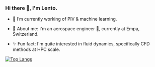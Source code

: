 ### Hi there 👋, I'm Lento.

- 🔭 I’m currently working of PIV & machine learning.

- 🦊 About me: I'm an aerospace engineer 🚀, currently at Empa, Switzerland.

- ✨ Fun fact: I'm quite interested in fluid dynamics, specifically CFD methods at HPC scale.

[![Top Langs](https://github-readme-stats.vercel.app/api/top-langs/?username=lento234&layout=compact&hide=tex&hide_border=true)](https://github.com/anuraghazra/github-readme-stats)


<!--
**lento234/lento234** is a ✨ _special_ ✨ repository because its `README.md` (this file) appears on your GitHub profile.

Here are some ideas to get you started:

- 🔭 I’m currently working on ...
- 🌱 I’m currently learning ...
- 👯 I’m looking to collaborate on ...
- 🤔 I’m looking for help with ...
- 💬 Ask me about ...
- 📫 How to reach me: ...
- 😄 Pronouns: ...
-->
